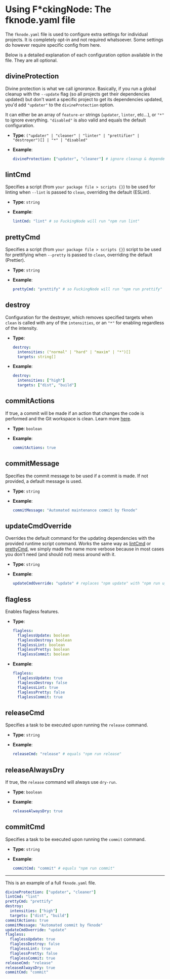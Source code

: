 # Using F*ckingNode: The fknode.yaml file

The `fknode.yaml` file is used to configure extra settings for individual projects. It is completely opt-in and not required whatsoever. Some settings do however require specific config from here.

Below is a detailed explanation of each configuration option available in the file. They are all optional.

## divineProtection

Divine protection is what we call _ignorance_. Basically, if you run a global cleanup with the `--update` flag (so all projects get their dependencies updated) but don't want a specific project to get its dependencies updated, you'd add `"updater"` to the `divineProtection` option.

It can either be an array of `feature-er` strings (`updater`, `linter`, etc...), or `"*"` to ignore everything. `"disabled"` is also valid and equals the default configuration.

- **Type**: `("updater" | "cleaner" | "linter" | "prettifier" | "destroyer")[] | "*" | "disabled"`
- **Example**:

  ```yaml
  divineProtection: ["updater", "cleaner"] # ignore cleanup & dependency updates
  ```

## lintCmd

Specifies a script (from `your package file > scripts {}`) to be used for linting when `--lint` is passed to `clean`, overriding the default (ESLint).

- **Type**: `string`
- **Example**:

  ```yaml
  lintCmd: "lint" # so FuckingNode will run "npm run lint"
  ```

## prettyCmd

Specifies a script (from `your package file > scripts {}`) script to be used for prettifying when `--pretty` is passed to `clean`, overriding the default (Prettier).

- **Type**: `string`
- **Example**:

  ```yaml
  prettyCmd: "prettify" # so FuckingNode will run "npm run prettify"
  ```

## destroy

Configuration for the destroyer, which removes specified targets when `clean` is called with any of the `intensities`, or an `"*"` for enabling regardless of the intensity.

- **Type**:

  ```yaml
  destroy:
    intensities: ("normal" | "hard" | "maxim" | "*")[]
    targets: string[]
  ```

- **Example**:

  ```yaml
  destroy:
    intensities: ["high"]
    targets: ["dist", "build"]
  ```

## commitActions

If true, a commit will be made if an action that changes the code is performed and the Git workspace is clean. Learn more [here](usage.md#committing-your-code---commit).

- **Type**: `boolean`
- **Example**:

  ```yaml
  commitActions: true
  ```

## commitMessage

Specifies the commit message to be used if a commit is made. If not provided, a default message is used.

- **Type**: `string`
- **Example**:

  ```yaml
  commitMessage: "Automated maintenance commit by fknode"
  ```

## updateCmdOverride

Overrides the default command for the updating dependencies with the provided runtime script command. Works the same way as [lintCmd](#lintcmd) or [prettyCmd](#prettycmd), we simply made the name more verbose because in most cases you don't need (and should not) mess around with it.

- **Type**: `string`
- **Example**:

  ```yaml
  updateCmdOverride: "update" # replaces "npm update" with "npm run update"
  ```

## flagless

Enables flagless features.

- **Type**:

  ```yaml
  flagless:
    flaglessUpdate: boolean
    flaglessDestroy: boolean
    flaglessLint: boolean
    flaglessPretty: boolean
    flaglessCommit: boolean
  ```

- **Example**:

  ```yaml
  flagless:
    flaglessUpdate: true
    flaglessDestroy: false
    flaglessLint: true
    flaglessPretty: false
    flaglessCommit: true
  ```

## releaseCmd

Specifies a task to be executed upon running the `release` command.

- **Type**: `string`
- **Example**:

  ```yaml
  releaseCmd: "release" # equals "npm run release"
  ```

## releaseAlwaysDry

If true, the `release` command will always use `dry-run`.

- **Type**: `boolean`
- **Example**:

  ```yaml
  releaseAlwaysDry: true
  ```

## commitCmd

Specifies a task to be executed upon running the `commit` command.

- **Type**: `string`
- **Example**:

  ```yaml
  commitCmd: "commit" # equals "npm run commit"
  ```

---

This is an example of a full `fknode.yaml` file.

```yaml
divineProtection: ["updater", "cleaner"]
lintCmd: "lint"
prettyCmd: "prettify"
destroy:
  intensities: ["high"]
  targets: ["dist", "build"]
commitActions: true
commitMessage: "Automated commit by fknode"
updateCmdOverride: "update"
flagless:
  flaglessUpdate: true
  flaglessDestroy: false
  flaglessLint: true
  flaglessPretty: false
  flaglessCommit: true
releaseCmd: "release"
releaseAlwaysDry: true
commitCmd: "commit"
```
